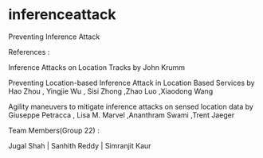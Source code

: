 # inferenceattack

Preventing Inference Attack

References :

Inference Attacks on Location Tracks by John Krumm

Preventing Location-based Inference Attack in Location Based Services 
                by Hao Zhou , Yingjie Wu , Sisi Zhong ,Zhao Luo ,Xiaodong Wang

Agility maneuvers to mitigate inference attacks on sensed location data
             by  Giuseppe Petracca , Lisa M. Marvel ,Ananthram Swami ,Trent Jaeger


Team Members(Group 22) :

Jugal Shah |
Sanhith Reddy |
Simranjit Kaur








